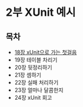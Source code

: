 # 2부 XUnit 예시


## 목차

- [18장 xUnit으로 가는 첫걸음](./section18/README.md)
- 19장 테이블 차리기
- 20장 뒷정리하기
- 21장 셈하기
- 22장 실패 처리하기
- 23장 얼마나 달콤한지
- 24장 xUnit 회고

